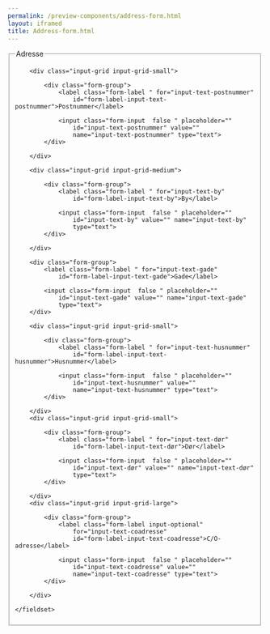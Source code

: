 ```yaml
--- 
permalink: /preview-components/address-form.html
layout: iframed 
title: Address-form.html
---
```

<form class="form-large">
    <fieldset>
        <legend>Adresse</legend>

        <div class="input-grid input-grid-small">

            <div class="form-group">
                <label class="form-label " for="input-text-postnummer"
                    id="form-label-input-text-postnummer">Postnummer</label>

                <input class="form-input  false " placeholder=""
                    id="input-text-postnummer" value=""
                    name="input-text-postnummer" type="text">
            </div>

        </div>

        <div class="input-grid input-grid-medium">

            <div class="form-group">
                <label class="form-label " for="input-text-by"
                    id="form-label-input-text-by">By</label>

                <input class="form-input  false " placeholder=""
                    id="input-text-by" value="" name="input-text-by"
                    type="text">
            </div>

        </div>

        <div class="form-group">
            <label class="form-label " for="input-text-gade"
                id="form-label-input-text-gade">Gade</label>

            <input class="form-input  false " placeholder=""
                id="input-text-gade" value="" name="input-text-gade"
                type="text">
        </div>

        <div class="input-grid input-grid-small">

            <div class="form-group">
                <label class="form-label " for="input-text-husnummer"
                    id="form-label-input-text-husnummer">Husnummer</label>

                <input class="form-input  false " placeholder=""
                    id="input-text-husnummer" value=""
                    name="input-text-husnummer" type="text">
            </div>

        </div>
        <div class="input-grid input-grid-small">

            <div class="form-group">
                <label class="form-label " for="input-text-dør"
                    id="form-label-input-text-dør">Dør</label>

                <input class="form-input  false " placeholder=""
                    id="input-text-dør" value="" name="input-text-dør"
                    type="text">
            </div>

        </div>
        <div class="input-grid input-grid-large">

            <div class="form-group">
                <label class="form-label input-optional"
                    for="input-text-coadresse"
                    id="form-label-input-text-coadresse">C/O-adresse</label>

                <input class="form-input  false " placeholder=""
                    id="input-text-coadresse" value=""
                    name="input-text-coadresse" type="text">
            </div>

        </div>

    </fieldset>
</form>